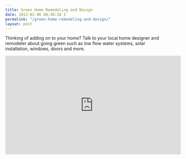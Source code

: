 ```yaml
---
title: Green Home Remodeling and Design
date: 2013-02-06 08:30:38 Z
permalink: "/green-home-remodeling-and-design/"
layout: post
---
```


Thinking of adding on to your home? Talk to your local home designer and remodeler about going green such as low flow water systems, solar installation, windows, doors and more.

<iframe src="http://www.youtube.com/embed/ig-3J1Cb4JY?rel=0" width="560" height="315" frameborder="0" allowfullscreen="allowfullscreen"></iframe>
